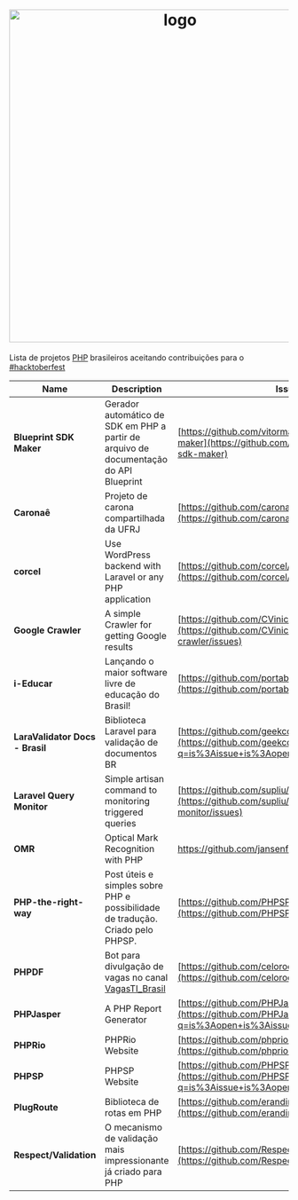 <h1 align="center">
    <img width="600" src="https://i.imgur.com/OClSued.png" alt="logo"/>
</h1>

Lista de projetos [PHP](https://www.php.net) brasileiros aceitando contribuições para o [#hacktoberfest](https://hacktoberfest.digitalocean.com)  


Name | Description | Issues
--- | --- | --- 
**Blueprint SDK Maker** | Gerador automático de SDK em PHP a partir de arquivo de documentação do API Blueprint |[https://github.com/vitormattos/blueprint-sdk-maker](https://github.com/vitormattos/blueprint-sdk-maker)
**Caronaê** | Projeto de carona compartilhada da UFRJ |[https://github.com/caronae/caronae-backend](https://github.com/caronae/caronae-backend)
**corcel** | Use WordPress backend with Laravel or any PHP application |[https://github.com/corcel/corcel](https://github.com/corcel/corcel)
**Google Crawler** | A simple Crawler for getting Google results | [https://github.com/CViniciusSDias/google-crawler](https://github.com/CViniciusSDias/google-crawler/issues)
**i-Educar** | Lançando o maior software livre de educação do Brasil! |[https://github.com/portabilis/i-educar](https://github.com/portabilis/i-educar)
**LaraValidator Docs - Brasil** | Biblioteca Laravel para validação de documentos BR | [https://github.com/geekcom/validator-docs/](https://github.com/geekcom/validator-docs/issues?q=is%3Aissue+is%3Aopen+label%3AHacktoberfest)
**Laravel Query Monitor** | Simple artisan command to monitoring triggered queries | [https://github.com/supliu/laravel-query-monitor](https://github.com/supliu/laravel-query-monitor/issues)
**OMR** | Optical Mark Recognition with PHP | https://github.com/jansenfelipe/omr/issues
**PHP-the-right-way** | Post úteis e simples sobre PHP e possibilidade de tradução. Criado pelo PHPSP. | [https://github.com/PHPSP/php-the-right-way](https://github.com/PHPSP/php-the-right-way)
**PHPDF** | Bot para divulgação de vagas no canal [VagasTI_Brasil](https://t.me/VagasBrasil_TI) |[https://github.com/celorodovalho/phpdfbot](https://github.com/celorodovalho/phpdfbot)
**PHPJasper** | A PHP Report Generator | [https://github.com/PHPJasper/phpjasper/](https://github.com/PHPJasper/phpjasper/issues?q=is%3Aopen+is%3Aissue+label%3AHacktoberfest)
**PHPRio** | PHPRio Website |[https://github.com/phprio/site/](https://github.com/phprio/site)
**PHPSP** | PHPSP Website |[https://github.com/PHPSP/phpsp.org.br/](https://github.com/PHPSP/phpsp.org.br/issues?q=is%3Aissue+is%3Aopen+label%3Ahacktoberfest)
**PlugRoute** | Biblioteca de rotas em PHP |[https://github.com/erandirjunior/plug-route](https://github.com/erandirjunior/plug-route)
**Respect/Validation** | O mecanismo de validação mais impressionante já criado para PHP |[https://github.com/Respect/Validation](https://github.com/Respect/Validation/issues)
